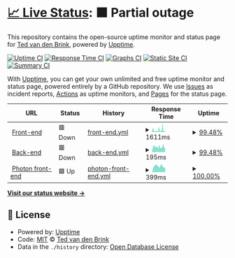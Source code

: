 # [📈 Live Status](https://tedvdb.github.io/feddit-status): <!--live status--> **🟧 Partial outage**

This repository contains the open-source uptime monitor and status page for [Ted van den Brink](https://peejseej.nl), powered by [Upptime](https://github.com/upptime/upptime).

[![Uptime CI](https://github.com/tedvdb/feddit-status/workflows/Uptime%20CI/badge.svg)](https://github.com/tedvdb/feddit-status/actions?query=workflow%3A%22Uptime+CI%22)
[![Response Time CI](https://github.com/tedvdb/feddit-status/workflows/Response%20Time%20CI/badge.svg)](https://github.com/tedvdb/feddit-status/actions?query=workflow%3A%22Response+Time+CI%22)
[![Graphs CI](https://github.com/tedvdb/feddit-status/workflows/Graphs%20CI/badge.svg)](https://github.com/tedvdb/feddit-status/actions?query=workflow%3A%22Graphs+CI%22)
[![Static Site CI](https://github.com/tedvdb/feddit-status/workflows/Static%20Site%20CI/badge.svg)](https://github.com/tedvdb/feddit-status/actions?query=workflow%3A%22Static+Site+CI%22)
[![Summary CI](https://github.com/tedvdb/feddit-status/workflows/Summary%20CI/badge.svg)](https://github.com/tedvdb/feddit-status/actions?query=workflow%3A%22Summary+CI%22)

With [Upptime](https://upptime.js.org), you can get your own unlimited and free uptime monitor and status page, powered entirely by a GitHub repository. We use [Issues](https://github.com/tedvdb/feddit-status/issues) as incident reports, [Actions](https://github.com/tedvdb/feddit-status/actions) as uptime monitors, and [Pages](https://tedvdb.github.io/feddit-status) for the status page.

<!--start: status pages-->
<!-- This summary is generated by Upptime (https://github.com/upptime/upptime) -->
<!-- Do not edit this manually, your changes will be overwritten -->
<!-- prettier-ignore -->
| URL | Status | History | Response Time | Uptime |
| --- | ------ | ------- | ------------- | ------ |
| <img alt="" src="https://icons.duckduckgo.com/ip3/feddit.nl.ico" height="13"> [Front-end](https://feddit.nl) | 🟥 Down | [front-end.yml](https://github.com/tedvdb/feddit-status/commits/HEAD/history/front-end.yml) | <details><summary><img alt="Response time graph" src="./graphs/front-end/response-time-week.png" height="20"> 1611ms</summary><br><a href="https://status.feddit.nl/history/front-end"><img alt="Response time 1052" src="https://img.shields.io/endpoint?url=https%3A%2F%2Fraw.githubusercontent.com%2Ftedvdb%2Ffeddit-status%2FHEAD%2Fapi%2Ffront-end%2Fresponse-time.json"></a><br><a href="https://status.feddit.nl/history/front-end"><img alt="24-hour response time 577" src="https://img.shields.io/endpoint?url=https%3A%2F%2Fraw.githubusercontent.com%2Ftedvdb%2Ffeddit-status%2FHEAD%2Fapi%2Ffront-end%2Fresponse-time-day.json"></a><br><a href="https://status.feddit.nl/history/front-end"><img alt="7-day response time 1611" src="https://img.shields.io/endpoint?url=https%3A%2F%2Fraw.githubusercontent.com%2Ftedvdb%2Ffeddit-status%2FHEAD%2Fapi%2Ffront-end%2Fresponse-time-week.json"></a><br><a href="https://status.feddit.nl/history/front-end"><img alt="30-day response time 1882" src="https://img.shields.io/endpoint?url=https%3A%2F%2Fraw.githubusercontent.com%2Ftedvdb%2Ffeddit-status%2FHEAD%2Fapi%2Ffront-end%2Fresponse-time-month.json"></a><br><a href="https://status.feddit.nl/history/front-end"><img alt="1-year response time 1066" src="https://img.shields.io/endpoint?url=https%3A%2F%2Fraw.githubusercontent.com%2Ftedvdb%2Ffeddit-status%2FHEAD%2Fapi%2Ffront-end%2Fresponse-time-year.json"></a></details> | <details><summary><a href="https://status.feddit.nl/history/front-end">99.48%</a></summary><a href="https://status.feddit.nl/history/front-end"><img alt="All-time uptime 99.76%" src="https://img.shields.io/endpoint?url=https%3A%2F%2Fraw.githubusercontent.com%2Ftedvdb%2Ffeddit-status%2FHEAD%2Fapi%2Ffront-end%2Fuptime.json"></a><br><a href="https://status.feddit.nl/history/front-end"><img alt="24-hour uptime 99.99%" src="https://img.shields.io/endpoint?url=https%3A%2F%2Fraw.githubusercontent.com%2Ftedvdb%2Ffeddit-status%2FHEAD%2Fapi%2Ffront-end%2Fuptime-day.json"></a><br><a href="https://status.feddit.nl/history/front-end"><img alt="7-day uptime 99.48%" src="https://img.shields.io/endpoint?url=https%3A%2F%2Fraw.githubusercontent.com%2Ftedvdb%2Ffeddit-status%2FHEAD%2Fapi%2Ffront-end%2Fuptime-week.json"></a><br><a href="https://status.feddit.nl/history/front-end"><img alt="30-day uptime 99.56%" src="https://img.shields.io/endpoint?url=https%3A%2F%2Fraw.githubusercontent.com%2Ftedvdb%2Ffeddit-status%2FHEAD%2Fapi%2Ffront-end%2Fuptime-month.json"></a><br><a href="https://status.feddit.nl/history/front-end"><img alt="1-year uptime 99.74%" src="https://img.shields.io/endpoint?url=https%3A%2F%2Fraw.githubusercontent.com%2Ftedvdb%2Ffeddit-status%2FHEAD%2Fapi%2Ffront-end%2Fuptime-year.json"></a></details>
| <img alt="" src="https://icons.duckduckgo.com/ip3/feddit.nl.ico" height="13"> [Back-end](https://feddit.nl/nodeinfo/2.0.json) | 🟥 Down | [back-end.yml](https://github.com/tedvdb/feddit-status/commits/HEAD/history/back-end.yml) | <details><summary><img alt="Response time graph" src="./graphs/back-end/response-time-week.png" height="20"> 195ms</summary><br><a href="https://status.feddit.nl/history/back-end"><img alt="Response time 274" src="https://img.shields.io/endpoint?url=https%3A%2F%2Fraw.githubusercontent.com%2Ftedvdb%2Ffeddit-status%2FHEAD%2Fapi%2Fback-end%2Fresponse-time.json"></a><br><a href="https://status.feddit.nl/history/back-end"><img alt="24-hour response time 131" src="https://img.shields.io/endpoint?url=https%3A%2F%2Fraw.githubusercontent.com%2Ftedvdb%2Ffeddit-status%2FHEAD%2Fapi%2Fback-end%2Fresponse-time-day.json"></a><br><a href="https://status.feddit.nl/history/back-end"><img alt="7-day response time 195" src="https://img.shields.io/endpoint?url=https%3A%2F%2Fraw.githubusercontent.com%2Ftedvdb%2Ffeddit-status%2FHEAD%2Fapi%2Fback-end%2Fresponse-time-week.json"></a><br><a href="https://status.feddit.nl/history/back-end"><img alt="30-day response time 211" src="https://img.shields.io/endpoint?url=https%3A%2F%2Fraw.githubusercontent.com%2Ftedvdb%2Ffeddit-status%2FHEAD%2Fapi%2Fback-end%2Fresponse-time-month.json"></a><br><a href="https://status.feddit.nl/history/back-end"><img alt="1-year response time 283" src="https://img.shields.io/endpoint?url=https%3A%2F%2Fraw.githubusercontent.com%2Ftedvdb%2Ffeddit-status%2FHEAD%2Fapi%2Fback-end%2Fresponse-time-year.json"></a></details> | <details><summary><a href="https://status.feddit.nl/history/back-end">99.48%</a></summary><a href="https://status.feddit.nl/history/back-end"><img alt="All-time uptime 99.82%" src="https://img.shields.io/endpoint?url=https%3A%2F%2Fraw.githubusercontent.com%2Ftedvdb%2Ffeddit-status%2FHEAD%2Fapi%2Fback-end%2Fuptime.json"></a><br><a href="https://status.feddit.nl/history/back-end"><img alt="24-hour uptime 99.99%" src="https://img.shields.io/endpoint?url=https%3A%2F%2Fraw.githubusercontent.com%2Ftedvdb%2Ffeddit-status%2FHEAD%2Fapi%2Fback-end%2Fuptime-day.json"></a><br><a href="https://status.feddit.nl/history/back-end"><img alt="7-day uptime 99.48%" src="https://img.shields.io/endpoint?url=https%3A%2F%2Fraw.githubusercontent.com%2Ftedvdb%2Ffeddit-status%2FHEAD%2Fapi%2Fback-end%2Fuptime-week.json"></a><br><a href="https://status.feddit.nl/history/back-end"><img alt="30-day uptime 99.84%" src="https://img.shields.io/endpoint?url=https%3A%2F%2Fraw.githubusercontent.com%2Ftedvdb%2Ffeddit-status%2FHEAD%2Fapi%2Fback-end%2Fuptime-month.json"></a><br><a href="https://status.feddit.nl/history/back-end"><img alt="1-year uptime 99.80%" src="https://img.shields.io/endpoint?url=https%3A%2F%2Fraw.githubusercontent.com%2Ftedvdb%2Ffeddit-status%2FHEAD%2Fapi%2Fback-end%2Fuptime-year.json"></a></details>
| <img alt="" src="https://icons.duckduckgo.com/ip3/ph.feddit.nl.ico" height="13"> [Photon front-end](https://ph.feddit.nl) | 🟩 Up | [photon-front-end.yml](https://github.com/tedvdb/feddit-status/commits/HEAD/history/photon-front-end.yml) | <details><summary><img alt="Response time graph" src="./graphs/photon-front-end/response-time-week.png" height="20"> 399ms</summary><br><a href="https://status.feddit.nl/history/photon-front-end"><img alt="Response time 403" src="https://img.shields.io/endpoint?url=https%3A%2F%2Fraw.githubusercontent.com%2Ftedvdb%2Ffeddit-status%2FHEAD%2Fapi%2Fphoton-front-end%2Fresponse-time.json"></a><br><a href="https://status.feddit.nl/history/photon-front-end"><img alt="24-hour response time 300" src="https://img.shields.io/endpoint?url=https%3A%2F%2Fraw.githubusercontent.com%2Ftedvdb%2Ffeddit-status%2FHEAD%2Fapi%2Fphoton-front-end%2Fresponse-time-day.json"></a><br><a href="https://status.feddit.nl/history/photon-front-end"><img alt="7-day response time 399" src="https://img.shields.io/endpoint?url=https%3A%2F%2Fraw.githubusercontent.com%2Ftedvdb%2Ffeddit-status%2FHEAD%2Fapi%2Fphoton-front-end%2Fresponse-time-week.json"></a><br><a href="https://status.feddit.nl/history/photon-front-end"><img alt="30-day response time 431" src="https://img.shields.io/endpoint?url=https%3A%2F%2Fraw.githubusercontent.com%2Ftedvdb%2Ffeddit-status%2FHEAD%2Fapi%2Fphoton-front-end%2Fresponse-time-month.json"></a><br><a href="https://status.feddit.nl/history/photon-front-end"><img alt="1-year response time 403" src="https://img.shields.io/endpoint?url=https%3A%2F%2Fraw.githubusercontent.com%2Ftedvdb%2Ffeddit-status%2FHEAD%2Fapi%2Fphoton-front-end%2Fresponse-time-year.json"></a></details> | <details><summary><a href="https://status.feddit.nl/history/photon-front-end">100.00%</a></summary><a href="https://status.feddit.nl/history/photon-front-end"><img alt="All-time uptime 100.00%" src="https://img.shields.io/endpoint?url=https%3A%2F%2Fraw.githubusercontent.com%2Ftedvdb%2Ffeddit-status%2FHEAD%2Fapi%2Fphoton-front-end%2Fuptime.json"></a><br><a href="https://status.feddit.nl/history/photon-front-end"><img alt="24-hour uptime 100.00%" src="https://img.shields.io/endpoint?url=https%3A%2F%2Fraw.githubusercontent.com%2Ftedvdb%2Ffeddit-status%2FHEAD%2Fapi%2Fphoton-front-end%2Fuptime-day.json"></a><br><a href="https://status.feddit.nl/history/photon-front-end"><img alt="7-day uptime 100.00%" src="https://img.shields.io/endpoint?url=https%3A%2F%2Fraw.githubusercontent.com%2Ftedvdb%2Ffeddit-status%2FHEAD%2Fapi%2Fphoton-front-end%2Fuptime-week.json"></a><br><a href="https://status.feddit.nl/history/photon-front-end"><img alt="30-day uptime 100.00%" src="https://img.shields.io/endpoint?url=https%3A%2F%2Fraw.githubusercontent.com%2Ftedvdb%2Ffeddit-status%2FHEAD%2Fapi%2Fphoton-front-end%2Fuptime-month.json"></a><br><a href="https://status.feddit.nl/history/photon-front-end"><img alt="1-year uptime 100.00%" src="https://img.shields.io/endpoint?url=https%3A%2F%2Fraw.githubusercontent.com%2Ftedvdb%2Ffeddit-status%2FHEAD%2Fapi%2Fphoton-front-end%2Fuptime-year.json"></a></details>

<!--end: status pages-->

[**Visit our status website →**](https://tedvdb.github.io/feddit-status)

## 📄 License

- Powered by: [Upptime](https://github.com/upptime/upptime)
- Code: [MIT](./LICENSE) © [Ted van den Brink](https://peejseej.nl)
- Data in the `./history` directory: [Open Database License](https://opendatacommons.org/licenses/odbl/1-0/)
